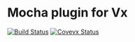 # Mocha plugin for Vx
[![Build Status](https://travis-ci.org/vxjs/vx-mocha.svg?branch=master)](https://travis-ci.org/vxjs/vx-mocha)
[![Covevx Status](https://img.shields.io/coveralls/vxjs/vx-mocha.svg)](https://coveralls.io/r/vxjs/vx-mocha?branch=master)
